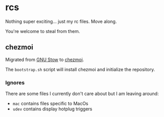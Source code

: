 # rcs

Nothing super exciting... just my rc files. Move along.

You're welcome to steal from them.

## chezmoi

Migrated from [GNU Stow](https://www.gnu.org/software/stow/) to
[chezmoi](https://www.chezmoi.io/).

The `bootstrap.sh` script will install chezmoi and initialize the repository.

### Ignores

There are some files I currently don't care about but I am leaving around:

* `mac` contains files specific to MacOs
* `udev` contains display hotplug triggers
